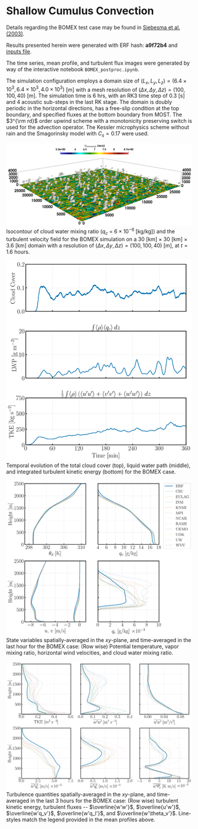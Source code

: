 # Shallow Cumulus Convection

Details regarding the BOMEX test case may be found in [Siebesma et al. (2003)](https://doi.org/10.1175/1520-0469(2003)60<1201:ALESIS>2.0.CO;2).
    
Results presented herein were generated with ERF hash: **a9f72b4** and [inputs file](https://github.com/AMLattanzi/ERF/blob/a8e44bf4f9ded9ad51564d16748efa5a4bc77700/Exec/MoistRegTests/Bomex/input_Kessler).

The time series, mean profile, and turbulent flux images were generated by way of the interactive notebook `BOMEX_postproc.ipynb`.
    
The simulation configuration employs a domain size of $(L_x,  L_y,  L_z) = (6.4\times 10^3,  6.4\times 10^3,  4.0\times 10^3)$ [m] with a mesh resolution of $(\Delta x, \Delta y,  \Delta z) = (100,  100,  40)$ [m]. The simulation time is $6~\text{hrs}$, with an RK3 time step of 0.3 [s] and 4 acoustic sub-steps in the last RK stage. The domain is doubly periodic in the horizontal directions, has a free-slip condition at the top boundary, and specified fluxes at the bottom boundary from MOST. The $3^{\rm rd}$ order upwind scheme with a monotonicity preserving switch is used for the advection operator. The Kessler microphysics scheme without rain and the Smagorinsky model with $C_{s} = 0.17$ were used.
    
![BOMEX 3D Render](bomex_3d.png)
Isocontour of cloud water mixing ratio ($q_c$ = $6\times10^{-6}$ [kg/kg]) and the turbulent velocity field for the  BOMEX simulation on a 30 [km] $\times$ 30 [km] $\times$ 3.6 [km] domain with a resolution of $(\Delta x, \Delta y, \Delta z) = (100,100,40)$ [m], at $t=1.6$ hours.

![BOMEX Time Series](BOMEX_time_series.png)
Temporal evolution of the total cloud cover (top), liquid water path (middle), and integrated turbulent kinetic energy (bottom) for the BOMEX case.

![BOMES Mean Profiles](BOMEX_mean_profiles.png)
State variables spatially-averaged in the $xy$-plane, and time-averaged in the last hour for the BOMEX case: (Row wise) Potential temperature, vapor mixing ratio, horizontal wind velocities, and cloud water mixing ratio.

![BOMEX Flux Profiles](BOMEX_flux_comp_profiles.png)
Turbulence quantities spatially-averaged in the $xy$-plane, and time-averaged in the last 3 hours for the BOMEX case: (Row wise) turbulent kinetic energy, turbulent fluxes -- $\overline{w'w'}$, $\overline{u'w'}$, $\overline{w'q_v'}$, $\overline{w'q_l'}$, and $\overline{w'\theta_v'}$. Line-styles match the legend provided in the mean profiles above.

